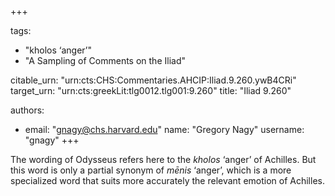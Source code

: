 +++

tags:
- "kholos ‘anger’"
- "A Sampling of Comments on the Iliad"

citable_urn: "urn:cts:CHS:Commentaries.AHCIP:Iliad.9.260.ywB4CRi"
target_urn: "urn:cts:greekLit:tlg0012.tlg001:9.260"
title: "Iliad 9.260"

authors:
- email: "gnagy@chs.harvard.edu"
  name: "Gregory Nagy"
  username: "gnagy"
+++

<p>The wording of Odysseus refers here to the <em>kholos</em> ‘anger’ of Achilles. But this word is only a partial synonym of <em>mēnis</em> ‘anger’, which is a more specialized word that suits more accurately the relevant emotion of Achilles.  </p>
